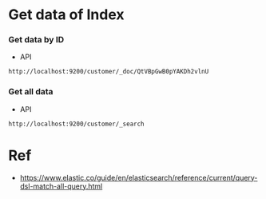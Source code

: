 # Get data of Index

### Get data by ID

- API

```
http://localhost:9200/customer/_doc/QtVBpGwB0pYAKDh2vlnU
```

### Get all data

- API

```
http://localhost:9200/customer/_search
```

# Ref

- https://www.elastic.co/guide/en/elasticsearch/reference/current/query-dsl-match-all-query.html
